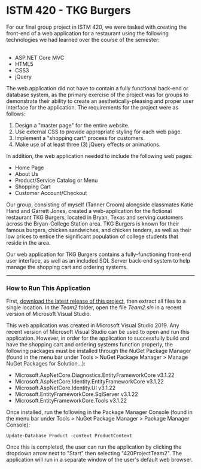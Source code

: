 # ISTM 420 - TKG Burgers

<div id=introduction>
  For our final group project in ISTM 420, we were tasked with creating the front-end of a web application for a restaurant using the following technologies we had learned over the course of the semester:
  <br><br>
  <ul>
    <li>ASP.NET Core MVC</li>
    <li>HTML5</li>
    <li>CSS3</li>
    <li>jQuery</li>
  </ul>
  
  The web application did not have to contain a fully functional back-end or database system, as the primary exercise of the project was for groups to demonstrate their ability to create an aesthetically-pleasing and proper user interface for the application. The requirements for the project were as follows:
  <br>
  <ol>
    <li>Design a "master page" for the entire website.</li>
    <li>Use external CSS to provide appropriate styling for each web page.</li>
    <li>Implement a "shopping cart" process for customers.</li>
    <li>Make use of at least three (3) jQuery effects or animations.</li>
  </ol>
  
  In addition, the web application needed to include the following web pages:
  <br>
  <ul>
    <li>Home Page</li>
    <li>About Us</li>
    <li>Product/Service Catalog or Menu</li>
    <li>Shopping Cart</li>
    <li>Customer Account/Checkout</li>
  </ul>

  Our group, consisting of myself (Tanner Croom) alongside classmates Katie Hand and Garrett Jones, created a web-application for the fictional restaurant TKG Burgers, located in Bryan, Texas and serving customers across the Bryan-College Station area. TKG Burgers is known for their famous burgers, chicken sandwiches, and chicken tenders, as well as their low prices to entice the significant population of college students that reside in the area.
  
  Our web application for TKG Burgers contains a fully-functioning front-end user interface, as well as an included SQL Server back-end system to help manage the shopping cart and ordering systems.
  
</div>
  
<hr>
  
<div id=instructions>
  <h3>How to Run This Application</h3>
  
  <p>First, <a href="https://github.com/tannercroom/istm420-tkgburgers/releases">download the latest release of this project</a>, then extract all files to a single location. In the <i>Team2</i> folder, open the file <i>Team2.sln</i> in a recent version of Microsoft Visual Studio.</p>
	
  This web application was created in Microsoft Visual Studio 2019. Any recent version of Microsoft Visual Studio can be used to open and run this application. However, in order for the application to successfully build and have the shopping cart and ordering systems function properly, the following packages must be installed through the NuGet Package Manager (found in the menu bar under Tools > NuGet Package Manager > Manage NuGet Packages for Solution...):
  
  <ul>
    <li>Microsoft.AspNetCore.Diagnostics.EntityFrameworkCore v3.1.22</li>
	  <li>Microsoft.AspNetCore.Identity.EntityFrameworkCore v3.1.22</li>
	  <li>Microsoft.AspNetCore.Identity.UI v3.1.22</li>
	  <li>Microsoft.EntityFrameworkCore.SqlServer v3.1.22</li>
	  <li>Microsoft.EntityFrameworkCore.Tools v3.1.22</li>
  </ul>
  
  Once installed, run the following in the Package Manager Console (found in the menu bar under Tools > NuGet Package Manager > Package Manager Console):
	
  <code>Update-Database Product -context ProductContext</code>
  
  Once this is completed, the user can run the application by clicking the dropdown arrow next to "Start" then selecting "420ProjectTeam2". The application will run in a separate window of the user's default web browser.
</div>
